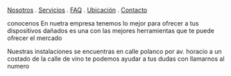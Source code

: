 [Nosotros](./nosotros.md) . [Servicios](./servicios.md) . [FAQ](FAQ.md) . [Ubicación](ubicacion.md) . [Contacto](./contacto.md)

conocenos 
En nuetra empresa tenemos lo mejor para ofrecer a tus dispositivos dañados es una con las mejores herramientas que te puede ofrecer el mercado 

Nuestras instalaciones se encuentras en calle polanco por av. horacio a un costado de la calle de vino
te podemos ayudar a tus dudas con llamarnos al numero
